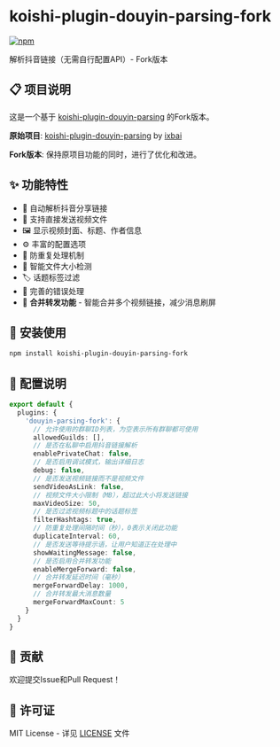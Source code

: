 # koishi-plugin-douyin-parsing-fork

[![npm](https://img.shields.io/npm/v/koishi-plugin-douyin-parsing-fork?style=flat-square)](https://www.npmjs.com/package/koishi-plugin-douyin-parsing-fork)

解析抖音链接（无需自行配置API）- Fork版本

## 📋 项目说明

这是一个基于 [koishi-plugin-douyin-parsing](https://www.npmjs.com/package/koishi-plugin-douyin-parsing) 的Fork版本。

**原始项目**: [koishi-plugin-douyin-parsing](https://www.npmjs.com/package/koishi-plugin-douyin-parsing) by [ixbai](https://github.com/ixbai)

**Fork版本**: 保持原项目功能的同时，进行了优化和改进。

## ✨ 功能特性

- 🔗 自动解析抖音分享链接
- 🎥 支持直接发送视频文件
- 🖼️ 显示视频封面、标题、作者信息
- ⚙️ 丰富的配置选项
- 🚫 防重复处理机制
- 📏 智能文件大小检测
- 🏷️ 话题标签过滤
- 🐛 完善的错误处理
- 📱 **合并转发功能** - 智能合并多个视频链接，减少消息刷屏

## 🚀 安装使用

```bash
npm install koishi-plugin-douyin-parsing-fork
```

## 📖 配置说明

```typescript
export default {
  plugins: {
    'douyin-parsing-fork': {
      // 允许使用的群聊ID列表，为空表示所有群聊都可使用
      allowedGuilds: [],
      // 是否在私聊中启用抖音链接解析
      enablePrivateChat: false,
      // 是否启用调试模式，输出详细日志
      debug: false,
      // 是否发送视频链接而不是视频文件
      sendVideoAsLink: false,
      // 视频文件大小限制（MB），超过此大小将发送链接
      maxVideoSize: 50,
      // 是否过滤视频标题中的话题标签
      filterHashtags: true,
      // 防重复处理间隔时间（秒），0表示关闭此功能
      duplicateInterval: 60,
      // 是否发送等待提示语，让用户知道正在处理中
      showWaitingMessage: false,
      // 是否启用合并转发功能
      enableMergeForward: false,
      // 合并转发延迟时间（毫秒）
      mergeForwardDelay: 1000,
      // 合并转发最大消息数量
      mergeForwardMaxCount: 5
    }
  }
}
```

## 🤝 贡献

欢迎提交Issue和Pull Request！

## 📄 许可证

MIT License - 详见 [LICENSE](LICENSE) 文件